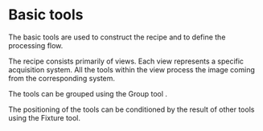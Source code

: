 Basic tools
===========


The basic tools are used to construct the recipe and to define the processing flow.


The recipe consists primarily of views. Each view represents a specific acquisition system. All the tools within the view process the image coming from the corresponding system.


The tools can be grouped using the Group tool .


The positioning of the tools can be conditioned by the result of other tools using the Fixture tool.



